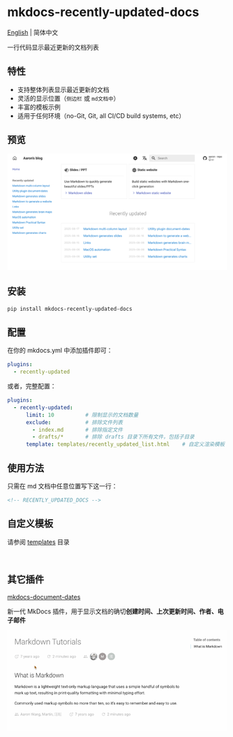 # mkdocs-recently-updated-docs

[English](README.md) | 简体中文



一行代码显示最近更新的文档列表

## 特性

- 支持整体列表显示最近更新的文档
- 灵活的显示位置（`侧边栏` 或 `md文档中`）
- 丰富的模板示例
- 适用于任何环境（no-Git, Git, all CI/CD build systems, etc）

## 预览

![recently-updated](recently-updated.png)

## 安装

```bash
pip install mkdocs-recently-updated-docs
```

## 配置

在你的 mkdocs.yml 中添加插件即可：

```yaml
plugins:
  - recently-updated
```

或者，完整配置：

```yaml
plugins:
  - recently-updated:
      limit: 10          # 限制显示的文档数量
      exclude:           # 排除文件列表
        - index.md       # 排除指定文件
        - drafts/*       # 排除 drafts 目录下所有文件，包括子目录
      template: templates/recently_updated_list.html    # 自定义渲染模板
```

## 使用方法

只需在 md 文档中任意位置写下这一行：

```markdown
<!-- RECENTLY_UPDATED_DOCS -->
```

## 自定义模板

请参阅 [templates](https://github.com/jaywhj/mkdocs-recently-updated-docs/tree/main/mkdocs_recently_updated_docs/templates) 目录

<br />

## 其它插件

[mkdocs-document-dates](https://github.com/jaywhj/mkdocs-document-dates)

新一代 MkDocs 插件，用于显示文档的确切**创建时间、上次更新时间、作者、电子邮件**

![render](render.gif)
